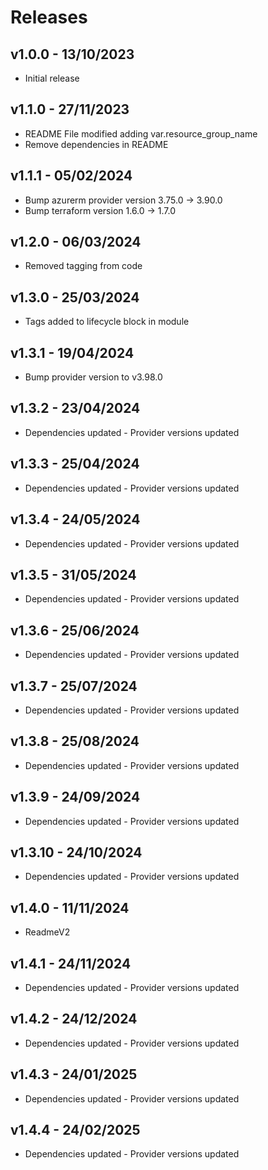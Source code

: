 # Releases

## v1.0.0 - 13/10/2023

* Initial release

## v1.1.0 - 27/11/2023

* README File modified adding var.resource_group_name
* Remove dependencies in README

## v1.1.1 - 05/02/2024

* Bump azurerm provider version 3.75.0 -> 3.90.0
* Bump terraform version 1.6.0 -> 1.7.0

## v1.2.0 - 06/03/2024

* Removed tagging from code

## v1.3.0 - 25/03/2024

* Tags added to lifecycle block in module

## v1.3.1 - 19/04/2024

* Bump provider version to v3.98.0

## v1.3.2 - 23/04/2024

* Dependencies updated - Provider versions updated

## v1.3.3 - 25/04/2024

* Dependencies updated - Provider versions updated

## v1.3.4 - 24/05/2024

* Dependencies updated - Provider versions updated

## v1.3.5 - 31/05/2024

* Dependencies updated - Provider versions updated

## v1.3.6 - 25/06/2024

* Dependencies updated - Provider versions updated

## v1.3.7 - 25/07/2024

* Dependencies updated - Provider versions updated

## v1.3.8 - 25/08/2024

* Dependencies updated - Provider versions updated

## v1.3.9 - 24/09/2024

* Dependencies updated - Provider versions updated

## v1.3.10 - 24/10/2024

* Dependencies updated - Provider versions updated

## v1.4.0 - 11/11/2024

* ReadmeV2
## v1.4.1 - 24/11/2024

* Dependencies updated - Provider versions updated

## v1.4.2 - 24/12/2024

* Dependencies updated - Provider versions updated

## v1.4.3 - 24/01/2025

* Dependencies updated - Provider versions updated

## v1.4.4 - 24/02/2025

* Dependencies updated - Provider versions updated
